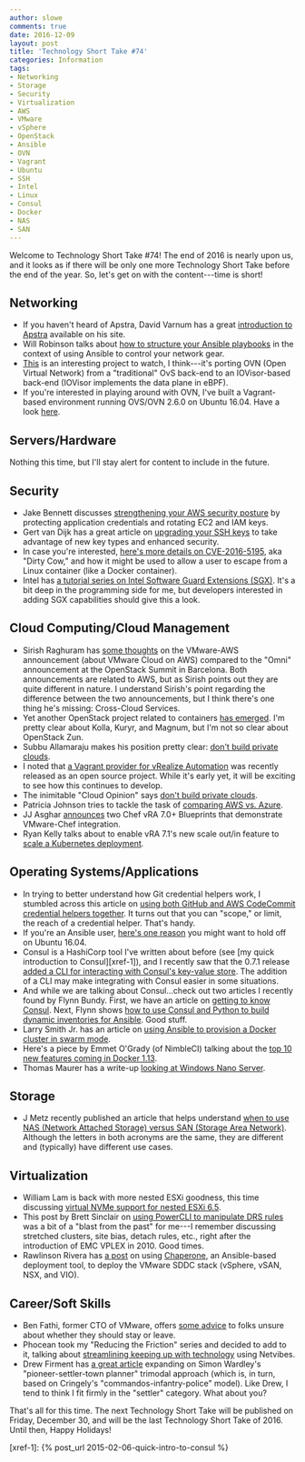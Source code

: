 ```yaml
---
author: slowe
comments: true
date: 2016-12-09
layout: post
title: 'Technology Short Take #74'
categories: Information
tags:
- Networking
- Storage
- Security
- Virtualization
- AWS
- VMware
- vSphere
- OpenStack
- Ansible
- OVN
- Vagrant
- Ubuntu
- SSH
- Intel
- Linux
- Consul
- Docker
- NAS
- SAN
---
```


Welcome to Technology Short Take #74! The end of 2016 is nearly upon us, and it looks as if there will be only one more Technology Short Take before the end of the year. So, let's get on with the content---time is short!

## Networking

* If you haven't heard of Apstra, David Varnum has a great [introduction to Apstra][link-7] available on his site.
* Will Robinson talks about [how to structure your Ansible playbooks][link-12] in the context of using Ansible to control your network gear.
* [This][link-17] is an interesting project to watch, I think---it's porting OVN (Open Virtual Network) from a "traditional" OvS back-end to an IOVisor-based back-end (IOVisor implements the data plane in eBPF).
* If you're interested in playing around with OVN, I've built a Vagrant-based environment running OVS/OVN 2.6.0 on Ubuntu 16.04. Have a look [here][link-32].

## Servers/Hardware

Nothing this time, but I'll stay alert for content to include in the future.

## Security

* Jake Bennett discusses [strengthening your AWS security posture][link-13] by protecting application credentials and rotating EC2 and IAM keys.
* Gert van Dijk has a great article on [upgrading your SSH keys][link-14] to take advantage of new key types and enhanced security.
* In case you're interested, [here's more details on CVE-2016-5195][link-15], aka "Dirty Cow," and how it might be used to allow a user to escape from a Linux container (like a Docker container).
* Intel has [a tutorial series on Intel Software Guard Extensions (SGX)][link-29]. It's a bit deep in the programming side for me, but developers interested in adding SGX capabilities should give this a look.

## Cloud Computing/Cloud Management

* Sirish Raghuram has [some thoughts][link-1] on the VMware-AWS announcement (about VMware Cloud on AWS) compared to the "Omni" announcement at the OpenStack Summit in Barcelona. Both announcements are related to AWS, but as Sirish points out they are quite different in nature. I understand Sirish's point regarding the difference between the two announcements, but I think there's one thing he's missing: Cross-Cloud Services.
* Yet another OpenStack project related to containers [has emerged][link-2]. I'm pretty clear about Kolla, Kuryr, and Magnum, but I'm not so clear about OpenStack Zun.
* Subbu Allamaraju makes his position pretty clear: [don't build private clouds][link-5].
* I noted that [a Vagrant provider for vRealize Automation][link-10] was recently released as an open source project. While it's early yet, it will be exciting to see how this continues to develop.
* The inimitable "Cloud Opinion" says [don't build private clouds][link-18].
* Patricia Johnson tries to tackle the task of [comparing AWS vs. Azure][link-25].
* JJ Asghar [announces][link-27] two Chef vRA 7.0+ Blueprints that demonstrate VMware-Chef integration.
* Ryan Kelly talks about to enable vRA 7.1's new scale out/in feature to [scale a Kubernetes deployment][link-28].

## Operating Systems/Applications

* In trying to better understand how Git credential helpers work, I stumbled across this article on [using both GitHub and AWS CodeCommit credential helpers together][link-4]. It turns out that you can "scope," or limit, the reach of a credential helper. That's handy.
* If you're an Ansible user, [here's one reason][link-8] you might want to hold off on Ubuntu 16.04.
* Consul is a HashiCorp tool I've written about before (see [my quick introduction to Consul][xref-1]), and I recently saw that the 0.7.1 release [added a CLI for interacting with Consul's key-value store][link-9]. The addition of a CLI may make integrating with Consul easier in some situations.
* And while we are talking about Consul...check out two articles I recently found by Flynn Bundy. First, we have an article on [getting to know Consul][link-19]. Next, Flynn shows [how to use Consul and Python to build dynamic inventories for Ansible][link-20]. Good stuff.
* Larry Smith Jr. has an article on [using Ansible to provision a Docker cluster in swarm mode][link-23].
* Here's a piece by Emmet O'Grady (of NimbleCI) talking about the [top 10 new features coming in Docker 1.13][link-21].
* Thomas Maurer has a write-up [looking at Windows Nano Server][link-26].

## Storage

* J Metz recently published an article that helps understand [when to use NAS (Network Attached Storage) versus SAN (Storage Area Network)][link-11]. Although the letters in both acronyms are the same, they are different and (typically) have different use cases.

## Virtualization

* William Lam is back with more nested ESXi goodness, this time discussing [virtual NVMe support for nested ESXi 6.5][link-3].
* This post by Brett Sinclair on [using PowerCLI to manipulate DRS rules][link-6] was a bit of a "blast from the past" for me---I remember discussing stretched clusters, site bias, detach rules, etc., right after the introduction of EMC VPLEX in 2010. Good times.
* Rawlinson Rivera has [a post][link-31] on using [Chaperone][link-30], an Ansible-based deployment tool, to deploy the VMware SDDC stack (vSphere, vSAN, NSX, and VIO).

## Career/Soft Skills

* Ben Fathi, former CTO of VMware, offers [some advice][link-16] to folks unsure about whether they should stay or leave.
* Phocean took my "Reducing the Friction" series and decided to add to it, talking about [streamlining keeping up with technology][link-22] using Netvibes.
* Drew Firment has [a great article][link-24] expanding on Simon Wardley's "pioneer-settler-town planner" trimodal approach (which is, in turn, based on Cringely's "commandos-infantry-police" model). Like Drew, I tend to think I fit firmly in the "settler" category. What about you?

That's all for this time. The next Technology Short Take will be published on Friday, December 30, and will be the last Technology Short Take of 2016. Until then, Happy Holidays!



[link-1]: https://www.linkedin.com/pulse/hybrid-clouds-comparing-openstack-vmwares-divergent-aws-raghuram-1
[link-2]: http://www.internetnews.com/blog/skerner/openstack-zun-debuts-new-approach-to-cloud-containers.html
[link-3]: http://www.virtuallyghetto.com/2016/10/virtual-nvme-and-nested-esxi-6-5.html
[link-4]: http://jameswing.net/aws/using-codecommit-and-git-credentials.html
[link-5]: https://m.subbu.org/dont-build-private-clouds-9a54b3d30c8b#.sw03p6tee
[link-6]: http://www.pragmaticio.com/2016/11/vmware-drs-rule-manipulation-using-powercli-emc-vplex-use-case/
[link-7]: https://overlaid.net/2016/11/23/apstra-intends-greatness-beyond-sparta/
[link-8]: https://fuzzygroup.github.io/blog/aws/2016/11/29/aws-tech-note-problems-with-ubuntu-16-04-and-ansible.html
[link-9]: https://www.hashicorp.com/blog/consul-kv-cli.html
[link-10]: https://github.com/sky-uk/vagrant-vrealize
[link-11]: https://jmetz.com/2016/12/storage-basics-when-to-use-san-v-nas/
[link-12]: http://www.oznetnerd.com/2016/11/27/ansible-playbook-structure/
[link-13]: http://www.randomant.net/strengthen-your-aws-security-by-protecting-app-credentials-and-automating-ec2-and-iam-key-rotation/
[link-14]: https://blog.g3rt.nl/upgrade-your-ssh-keys.html
[link-15]: https://blog.paranoidsoftware.com/dirty-cow-cve-2016-5195-docker-container-escape/
[link-16]: http://benbobsworld.blogspot.com/2016/11/should-i-stay-or-should-i-go-now-and.html
[link-17]: https://github.com/netgroup-polito/iovisor-ovn
[link-18]: https://medium.com/@cloud_opinion/dont-build-private-clouds-b24b9d51f75b#.4ckgm3ijn
[link-19]: https://flynnbundy.com/service-discovery/2016/11/26/getting-to-know-consul.html
[link-20]: https://flynnbundy.com/ansible/2016/12/04/dynamic-inventory-with-consul-and-ansible.html
[link-21]: https://blog.nimbleci.com/2016/11/17/whats-coming-in-docker-1-13/
[link-22]: https://phocean.net/2016/11/27/reducing-the-friction-with-social-media-thanks-to-netvibes.html
[link-23]: http://everythingshouldbevirtual.com/ansible-provision-docker-swarm-mode-1-12-cluster
[link-24]: https://cloudrumblings.io/a-pioneer-a-settler-and-a-town-planner-walk-into-a-bar-9889d7c8a19e#.muinrdjiu
[link-25]: http://www.whitesourcesoftware.com/whitesource-blog/aws-vs-azure/
[link-26]: http://www.thomasmaurer.ch/2016/11/nano-server-the-future-of-windows-server-just-enough-os/
[link-27]: https://blog.chef.io/2016/11/29/vmware-vrealize-automation-7-0-and-chef/
[link-28]: http://www.vmtocloud.com/how-to-configure-the-kubernetes-blueprint-to-scale-out-with-vra-7-1/
[link-29]: https://software.intel.com/en-us/articles/introducing-the-intel-software-guard-extensions-tutorial-series
[link-30]: https://github.com/vmware/chaperone
[link-31]: http://www.punchingclouds.com/2016/11/29/hci-automated-deployment-configuration-vsphere-vsan-nsx-vio-the-devops-way/
[link-32]: https://github.com/lowescott/learning-tools/tree/master/ovn
[xref-1]: {% post_url 2015-02-06-quick-intro-to-consul %}
